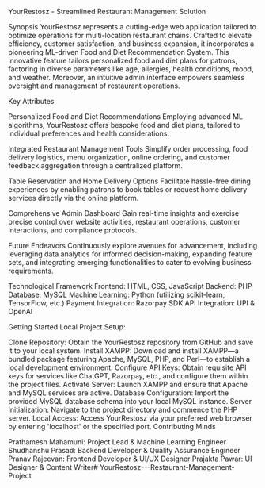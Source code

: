 YourRestosz - Streamlined Restaurant Management Solution

Synopsis
YourRestosz represents a cutting-edge web application tailored to optimize operations for multi-location restaurant chains. Crafted to elevate efficiency, customer satisfaction, and business expansion, it incorporates a pioneering ML-driven Food and Diet Recommendation System. This innovative feature tailors personalized food and diet plans for patrons, factoring in diverse parameters like age, allergies, health conditions, mood, and weather. Moreover, an intuitive admin interface empowers seamless oversight and management of restaurant operations.

Key Attributes

Personalized Food and Diet Recommendations
Employing advanced ML algorithms, YourRestosz offers bespoke food and diet plans, tailored to individual preferences and health considerations.

Integrated Restaurant Management Tools
Simplify order processing, food delivery logistics, menu organization, online ordering, and customer feedback aggregation through a centralized platform.

Table Reservation and Home Delivery Options
Facilitate hassle-free dining experiences by enabling patrons to book tables or request home delivery services directly via the online platform.

Comprehensive Admin Dashboard
Gain real-time insights and exercise precise control over website activities, restaurant operations, customer interactions, and compliance protocols.

Future Endeavors
Continuously explore avenues for advancement, including leveraging data analytics for informed decision-making, expanding feature sets, and integrating emerging functionalities to cater to evolving business requirements.

Technological Framework
Frontend: HTML, CSS, JavaScript
Backend: PHP
Database: MySQL
Machine Learning: Python (utilizing scikit-learn, TensorFlow, etc.)
Payment Integration: Razorpay SDK
API Integration: UPI & OpenAI

Getting Started
Local Project Setup:

Clone Repository: Obtain the YourRestosz repository from GitHub and save it to your local system.
Install XAMPP: Download and install XAMPP—a bundled package featuring Apache, MySQL, PHP, and Perl—to establish a local development environment.
Configure API Keys: Obtain requisite API keys for services like ChatGPT, Razorpay, etc., and configure them within the project files.
Activate Server: Launch XAMPP and ensure that Apache and MySQL services are active.
Database Configuration: Import the provided MySQL database schema into your local MySQL instance.
Server Initialization: Navigate to the project directory and commence the PHP server.
Local Access: Access YourRestosz via your preferred web browser by entering 'localhost' or the specified port.
Contributing Minds

Prathamesh Mahamuni: Project Lead & Machine Learning Engineer
Shudhanshu Prasad: Backend Developer & Quality Assurance Engineer
Pranav Rajeevan: Frontend Developer & UI/UX Designer
Prajakta Pawar: UI Designer & Content Writer# YourRestosz---Restaurant-Management-Project
